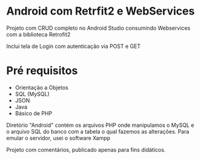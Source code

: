 # Android com Retrfit2 e WebServices

Projeto com CRUD completo no Android Studio consumindo Webservices com a biblioteca Retrofit2

Inclui tela de Login com autenticação via POST e GET

# Pré requisitos

* Orientação a Objetos
* SQL (MySQL)
* JSON
* Java
* Básico de PHP

Diretório "Android" contém os arquivos PHP onde manipulamos o MySQL e o arquivo SQL do banco com a tabela o qual fazemos as alterações.
Para emular o servidor, usei o software Xampp

Projeto com comentários, publicado apenas para fins didáticos.

